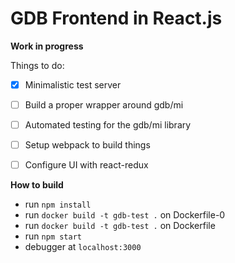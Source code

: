 GDB Frontend in React.js
========================

**Work in progress**

Things to do:

 - [x] Minimalistic test server
 - [ ] Build a proper wrapper around gdb/mi
 - [ ] Automated testing for the gdb/mi library
 - [ ] Setup webpack to build things
 - [ ] Configure UI with react-redux


**How to build**
- run `npm install`
- run `docker build -t gdb-test .` on Dockerfile-0
- run `docker build -t gdb-test .` on Dockerfile
- run `npm start`
- debugger at `localhost:3000` 
